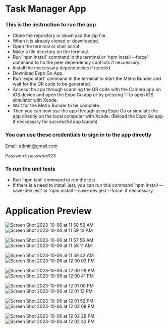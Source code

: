 # Task Manager App

### This is the instruction to run the app
- Clone the repository or download the zip file.
- When it is already cloned or downloaded.
- Open the terminal or shell script.
- Make a file directory on the terminal.
- Run 'npm install' command in the terminal or 'npm install --force' command to fix the peer dependency conflicts if neccessary.
- Install the neccessary dependencies if needed.
- Download Expo Go App.
- Run 'expo start' command in the terminal to start the  Metro Bunder and wait for the QR code to be generated.
- Access the app through scanning the QR code with the Camera app on iOS device and open the Expo Go app or by pressing 'i' to open iOS simulator with Xcode.
- Wait for the Metro Bunder to be complete.
- Then you can now use the app through using Expo Go or simulate the app directly on the local computer with Xcode. (Reload the Expo Go app if neccessary for successful app launch)

### You can use these credentials to sign in to the app directly

Email: admin@gmail.com

Password: password123

### To run the unit tests 
- Run 'npm test' command to run the test
- If there is a need to install jest, you can run this command 'npm install --save-dev jest' or 'npm install --save-dev jest --force' if neccessary.

# Application Preview

![Screen Shot 2023-10-06 at 11 58 59 AM](https://github.com/bjaztin/TaskManagerApp/assets/110211588/ed07c70e-ab55-4775-8795-1bf3b053124b) ![Screen Shot 2023-10-06 at 11 59 13 AM](https://github.com/bjaztin/TaskManagerApp/assets/110211588/63f0fad1-f19d-41c1-9b27-3eeb6107d679)

![Screen Shot 2023-10-06 at 11 57 56 AM](https://github.com/bjaztin/TaskManagerApp/assets/110211588/4a9bd2f6-11fb-4846-9bc8-466b247c9a22) ![Screen Shot 2023-10-06 at 11 58 11 AM](https://github.com/bjaztin/TaskManagerApp/assets/110211588/254ed992-9d80-4316-9bd0-93059b88df73)

![Screen Shot 2023-10-06 at 11 59 43 AM](https://github.com/bjaztin/TaskManagerApp/assets/110211588/7cbcdf0f-0600-49e7-823f-d0d726cfb944) ![Screen Shot 2023-10-06 at 12 00 03 PM](https://github.com/bjaztin/TaskManagerApp/assets/110211588/c6283ca2-f2bc-4937-8234-7f628984eaad)

![Screen Shot 2023-10-06 at 12 00 28 PM](https://github.com/bjaztin/TaskManagerApp/assets/110211588/03444cce-6e94-4a43-9079-454c8483fad9) ![Screen Shot 2023-10-06 at 12 00 41 PM](https://github.com/bjaztin/TaskManagerApp/assets/110211588/cdf65434-fda4-4fc3-8b7a-3ab67547005a)

![Screen Shot 2023-10-06 at 12 01 00 PM](https://github.com/bjaztin/TaskManagerApp/assets/110211588/f308a7e5-e6fa-4ae2-9d0c-ca522a0fbcad) ![Screen Shot 2023-10-06 at 12 01 13 PM](https://github.com/bjaztin/TaskManagerApp/assets/110211588/a0188186-451e-4d83-a11d-1bca35559506)

![Screen Shot 2023-10-06 at 12 01 52 PM](https://github.com/bjaztin/TaskManagerApp/assets/110211588/d3047ec6-6200-4677-8edc-fbadbfc4af01) ![Screen Shot 2023-10-06 at 12 02 08 PM](https://github.com/bjaztin/TaskManagerApp/assets/110211588/0af28fe5-0e68-4918-9298-92e5837768b4)

![Screen Shot 2023-10-06 at 12 02 28 PM](https://github.com/bjaztin/TaskManagerApp/assets/110211588/a936eb9c-448a-48c8-b6fc-952d4bbc10ff) ![Screen Shot 2023-10-06 at 12 02 42 PM](https://github.com/bjaztin/TaskManagerApp/assets/110211588/79c6c68b-4a47-4b0a-bf04-d73ba8941100)





